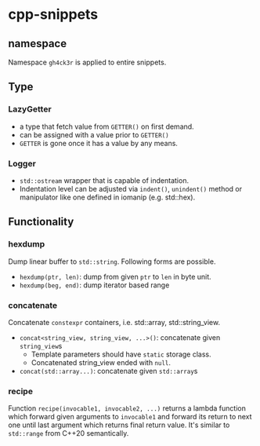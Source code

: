 # cpp-snippets

## namespace
 Namespace `gh4ck3r` is applied to entire snippets.

## Type
### LazyGetter<GETTER>
 * a type that fetch value from `GETTER()` on first demand.
 * can be assigned with a value prior to `GETTER()`
 * `GETTER` is gone once it has a value by any means.

### Logger
 * `std::ostream` wrapper that is capable of indentation.
 * Indentation level can be adjusted via `indent()`, `unindent()`
     method or manipulator like one defined in iomanip (e.g. std::hex).

## Functionality
### hexdump
 Dump linear buffer to `std::string`. Following forms are possible.
  * `hexdump(ptr, len)`: dump from given `ptr` to `len` in byte unit.
  * `hexdump(beg, end)`: dump iterator based range

### concatenate
 Concatenate `constexpr` containers, i.e. std::array, std::string_view.
  * `concat<string_view, string_view, ...>()`: concatenate given `string_view`s
    * Template parameters should have `static` storage class.
    * Concatenated string_view ended with `null`.
  * `concat(std::array...)`: concatenate given `std::array`s

### recipe
 Function `recipe(invocable1, invocable2, ...)` returns a lambda function which
forward given arguments to `invocable1` and forward its return to next one until
last argument which returns final return value. It's similar to `std::range`
from C++20 semantically.
